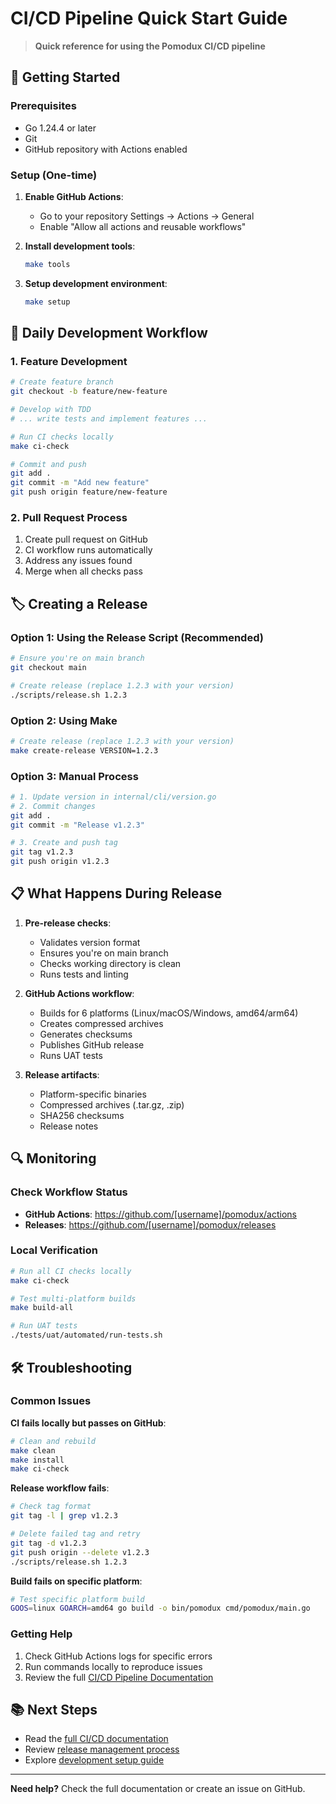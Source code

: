 # CI/CD Pipeline Quick Start Guide

> **Quick reference for using the Pomodux CI/CD pipeline**

## 🚀 Getting Started

### Prerequisites

- Go 1.24.4 or later
- Git
- GitHub repository with Actions enabled

### Setup (One-time)

1. **Enable GitHub Actions**:
   - Go to your repository Settings → Actions → General
   - Enable "Allow all actions and reusable workflows"

2. **Install development tools**:
   ```bash
   make tools
   ```

3. **Setup development environment**:
   ```bash
   make setup
   ```

## 🔄 Daily Development Workflow

### 1. Feature Development

```bash
# Create feature branch
git checkout -b feature/new-feature

# Develop with TDD
# ... write tests and implement features ...

# Run CI checks locally
make ci-check

# Commit and push
git add .
git commit -m "Add new feature"
git push origin feature/new-feature
```

### 2. Pull Request Process

1. Create pull request on GitHub
2. CI workflow runs automatically
3. Address any issues found
4. Merge when all checks pass

## 🏷️ Creating a Release

### Option 1: Using the Release Script (Recommended)

```bash
# Ensure you're on main branch
git checkout main

# Create release (replace 1.2.3 with your version)
./scripts/release.sh 1.2.3
```

### Option 2: Using Make

```bash
# Create release (replace 1.2.3 with your version)
make create-release VERSION=1.2.3
```

### Option 3: Manual Process

```bash
# 1. Update version in internal/cli/version.go
# 2. Commit changes
git add .
git commit -m "Release v1.2.3"

# 3. Create and push tag
git tag v1.2.3
git push origin v1.2.3
```

## 📋 What Happens During Release

1. **Pre-release checks**:
   - Validates version format
   - Ensures you're on main branch
   - Checks working directory is clean
   - Runs tests and linting

2. **GitHub Actions workflow**:
   - Builds for 6 platforms (Linux/macOS/Windows, amd64/arm64)
   - Creates compressed archives
   - Generates checksums
   - Publishes GitHub release
   - Runs UAT tests

3. **Release artifacts**:
   - Platform-specific binaries
   - Compressed archives (.tar.gz, .zip)
   - SHA256 checksums
   - Release notes

## 🔍 Monitoring

### Check Workflow Status

- **GitHub Actions**: https://github.com/[username]/pomodux/actions
- **Releases**: https://github.com/[username]/pomodux/releases

### Local Verification

```bash
# Run all CI checks locally
make ci-check

# Test multi-platform builds
make build-all

# Run UAT tests
./tests/uat/automated/run-tests.sh
```

## 🛠️ Troubleshooting

### Common Issues

**CI fails locally but passes on GitHub**:
```bash
# Clean and rebuild
make clean
make install
make ci-check
```

**Release workflow fails**:
```bash
# Check tag format
git tag -l | grep v1.2.3

# Delete failed tag and retry
git tag -d v1.2.3
git push origin --delete v1.2.3
./scripts/release.sh 1.2.3
```

**Build fails on specific platform**:
```bash
# Test specific platform build
GOOS=linux GOARCH=amd64 go build -o bin/pomodux cmd/pomodux/main.go
```

### Getting Help

1. Check GitHub Actions logs for specific errors
2. Run commands locally to reproduce issues
3. Review the full [CI/CD Pipeline Documentation](ci-cd-pipeline.md)

## 📚 Next Steps

- Read the [full CI/CD documentation](ci-cd-pipeline.md)
- Review [release management process](release-management.md)
- Explore [development setup guide](development-setup.md)

---

**Need help?** Check the full documentation or create an issue on GitHub. 
